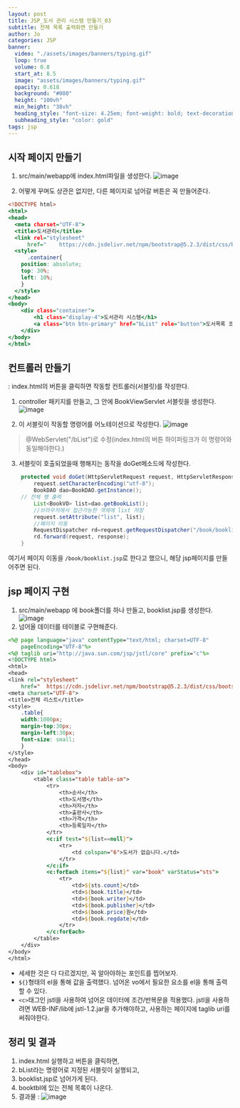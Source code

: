 ```yaml
---
layout: post
title: JSP_도서 관리 시스템 만들기_03
subtitle: 전체 목록 출력화면 만들기
author: Jo 
categories: JSP
banner:
  video: "./assets/images/banners/typing.gif"
  loop: true
  volume: 0.8
  start_at: 8.5
  image: "assets/images/banners/typing.gif"
  opacity: 0.618
  background: "#000"
  height: "100vh"
  min_height: "38vh"
  heading_style: "font-size: 4.25em; font-weight: bold; text-decoration: underline"
  subheading_style: "color: gold"
tags: jsp
---
```



## 시작 페이지 만들기
1. src/main/webapp에 index.html파일을 생성한다.
![image](https://github.com/CheeseYoung/Cheeseyoung.github.io/assets/132384527/463d51a4-321e-4856-ac75-0846974f12ea)

2. 어떻게 꾸며도 상관은 없지만, 다른 페이지로 넘어갈 버튼은 꼭 만들어준다.

```index.html
<!DOCTYPE html>
<html>
<head>
  <meta charset="UTF-8">
  <title>도서관리</title>
  <link rel="stylesheet"
	  href=" 	https://cdn.jsdelivr.net/npm/bootstrap@5.2.3/dist/css/bootstrap.min.css">
  <style>
	  .container{
  	position: absolute;
  	top: 30%;
  	left: 10%;
  	}
  </style>
</head>
<body>
	<div class="container">
		<h1 class="display-4">도서관리 시스템</h1>
		<a class="btn btn-primary" href="bList" role="button">도서목록 조회 시작</a>
	</div>
</body>
</html>
```

## 컨트롤러 만들기
: index.html의 버튼을 클릭하면 작동할 컨트롤러(서블릿)를 작성한다.
1. controller 패키지를 만들고, 그 안에 BookViewServlet 서블릿을 생성한다.
![image](https://github.com/CheeseYoung/Cheeseyoung.github.io/assets/132384527/649e6e0e-87a1-43a4-ae3c-8e31ed8c5cac)

2. 이 서블릿이 작동할 명령어를 어노테이션으로 작성한다.
![image](https://github.com/CheeseYoung/Cheeseyoung.github.io/assets/132384527/4b7b6dda-eae2-428b-8703-2ad319e12643)
 > @WebServlet("/bList")로 수정(index.html의 버튼 하이퍼링크가 이 명령어와 동일해야한다.)

3. 서블릿이 호출되었을때 행해지는 동작을 doGet메소드에 작성한다.

```BookListServlet.java
	protected void doGet(HttpServletRequest request, HttpServletResponse response) throws ServletException, IOException {
		request.setCharacterEncoding("utf-8");	
		BookDAO dao=BookDAO.getInstance();
    // 전체 행 출력
		List<BookVO> list=dao.getBookList();	
		//브라우저에서 접근가능한 객체에 list 저장
		request.setAttribute("list", list);
		//페이지 이동
		RequestDispatcher rd=request.getRequestDispatcher("/book/booklist.jsp");
		rd.forward(request, response);
	}
```

여기서 페이지 이동을 ``/book/booklist.jsp``로 한다고 했으니, 해당 jsp페이지를 만들어주면 된다.

## jsp 페이지 구현
1. src/main/webapp 에 book폴더를 하나 만들고, booklist.jsp를 생성한다.
![image](https://github.com/CheeseYoung/Cheeseyoung.github.io/assets/132384527/a914db64-14dc-4a83-acf0-de4e87ab679c)
2. 넘어올 데이터를 테이블로 구현해준다.

```booklist.jsp
<%@ page language="java" contentType="text/html; charset=UTF-8"
	pageEncoding="UTF-8"%>
<%@ taglib uri="http://java.sun.com/jsp/jstl/core" prefix="c"%>
<!DOCTYPE html>
<html>
<head>
<link rel="stylesheet"
	href=" 	https://cdn.jsdelivr.net/npm/bootstrap@5.2.3/dist/css/bootstrap.min.css">
<meta charset="UTF-8">
<title>전체 리스트</title>
<style>
	.table{
	width:1000px;
	margin-top:30px;
	margin-left:30px;
	font-size: small;
	}
</style>
</head>
<body>
	<div id="tablebox">
		<table class="table table-sm">
			<tr>
				<th>순서</th>
				<th>도서명</th>
				<th>저자</th>
				<th>출판사</th>
				<th>가격</th>
				<th>등록일자</th>
			</tr>
			<c:if test="${list==null}">
				<tr>
					<td colspan="6">도서가 없습니다.</td>
				</tr>
			</c:if>
			<c:forEach items="${list}" var="book" varStatus="sts">
				<tr>
					<td>${sts.count}</td>
					<td>${book.title}</td>
					<td>${book.writer}</td>
					<td>${book.publisher}</td>
					<td>${book.price}원</td>
					<td>${book.regdate}</td>
				</tr>
			</c:forEach>
		</table>
	</div>
</body>
</html>
```

 - 세세한 것은 다 다르겠지만, 꼭 알아야하는 포인트를 찝어보자.
 - ``${}``형태의 el을 통해 값을 출력했다. 넘어온 vo에서 필요한 요소를 el을 통해 출력할 수 있다.
 - ``<c>``태그인 jstl을 사용하여 넘어온 데이터에 조건/반복문을 적용했다.
   jstl을 사용하려면 WEB-INF/lib에 jstl-1.2.jar을 추가해야하고, 사용하는 페이지에 taglib uri를 써줘야한다.

## 정리 및 결과
1. index.html 실행하고 버튼을 클릭하면,
2. bList라는 명령어로 지정된 서블릿이 실행되고,
3. booklist.jsp로 넘어가게 된다.
4. booktbl에 있는 전체 목록이 나온다.
5. 결과물 :
![image](https://github.com/CheeseYoung/Cheeseyoung.github.io/assets/132384527/9ea8e414-db28-4ea6-a99e-6dfb7363e607)












